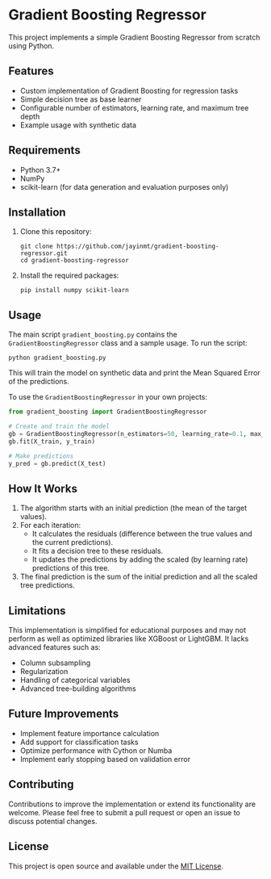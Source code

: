 # Gradient Boosting Regressor

This project implements a simple Gradient Boosting Regressor from scratch using Python.

## Features

- Custom implementation of Gradient Boosting for regression tasks
- Simple decision tree as base learner
- Configurable number of estimators, learning rate, and maximum tree depth
- Example usage with synthetic data

## Requirements

- Python 3.7+
- NumPy
- scikit-learn (for data generation and evaluation purposes only)

## Installation

1. Clone this repository:
   ```
   git clone https://github.com/jayinmt/gradient-boosting-regressor.git
   cd gradient-boosting-regressor
   ```

2. Install the required packages:
   ```
   pip install numpy scikit-learn
   ```

## Usage

The main script `gradient_boosting.py` contains the `GradientBoostingRegressor` class and a sample usage. To run the script:

```
python gradient_boosting.py
```

This will train the model on synthetic data and print the Mean Squared Error of the predictions.

To use the `GradientBoostingRegressor` in your own projects:

```python
from gradient_boosting import GradientBoostingRegressor

# Create and train the model
gb = GradientBoostingRegressor(n_estimators=50, learning_rate=0.1, max_depth=3)
gb.fit(X_train, y_train)

# Make predictions
y_pred = gb.predict(X_test)
```

## How It Works

1. The algorithm starts with an initial prediction (the mean of the target values).
2. For each iteration:
   - It calculates the residuals (difference between the true values and the current predictions).
   - It fits a decision tree to these residuals.
   - It updates the predictions by adding the scaled (by learning rate) predictions of this tree.
3. The final prediction is the sum of the initial prediction and all the scaled tree predictions.

## Limitations

This implementation is simplified for educational purposes and may not perform as well as optimized libraries like XGBoost or LightGBM. It lacks advanced features such as:

- Column subsampling
- Regularization
- Handling of categorical variables
- Advanced tree-building algorithms

## Future Improvements

- Implement feature importance calculation
- Add support for classification tasks
- Optimize performance with Cython or Numba
- Implement early stopping based on validation error

## Contributing

Contributions to improve the implementation or extend its functionality are welcome. Please feel free to submit a pull request or open an issue to discuss potential changes.

## License

This project is open source and available under the [MIT License](LICENSE).
